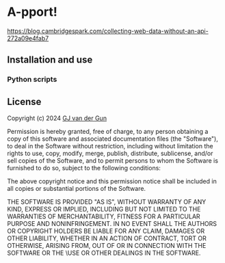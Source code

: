 # A-pport! 
https://blog.cambridgespark.com/collecting-web-data-without-an-api-272a09e4fab7

## Installation and use

### Python scripts

## License
Copyright (c) 2024 [GJ van der Gun](https://github.com/GJvdG)

Permission is hereby granted, free of charge, to any person obtaining a copy of this software and associated documentation files (the "Software"), to deal in the Software without restriction, including without limitation the rights to use, copy, modify, merge, publish, distribute, sublicense, and/or sell copies of the Software, and to permit persons to whom the Software is furnished to do so, subject to the following conditions:

The above copyright notice and this permission notice shall be included in all copies or substantial portions of the Software.

THE SOFTWARE IS PROVIDED "AS IS", WITHOUT WARRANTY OF ANY KIND, EXPRESS OR IMPLIED, INCLUDING BUT NOT LIMITED TO THE WARRANTIES OF MERCHANTABILITY, FITNESS FOR A PARTICULAR PURPOSE AND NONINFRINGEMENT. IN NO EVENT SHALL THE AUTHORS OR COPYRIGHT HOLDERS BE LIABLE FOR ANY CLAIM, DAMAGES OR OTHER LIABILITY, WHETHER IN AN ACTION OF CONTRACT, TORT OR OTHERWISE, ARISING FROM, OUT OF OR IN CONNECTION WITH THE SOFTWARE OR THE \USE OR OTHER DEALINGS IN THE SOFTWARE.